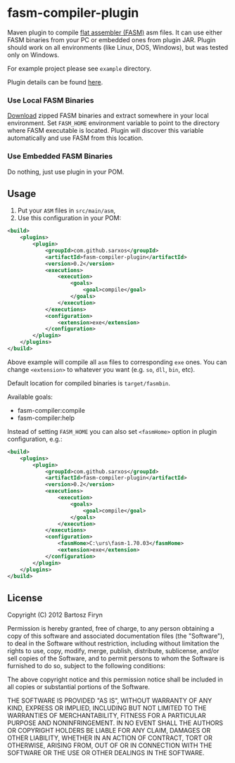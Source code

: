 fasm-compiler-plugin
====================

Maven plugin to compile [flat assembler (FASM)](http://flatassembler.net) asm files. It can use 
either FASM binaries from your PC or embedded ones from plugin JAR. Plugin should work on all
environments (like Linux, DOS, Windows), but was tested only on Windows. 

For example project please see ```example``` directory.

Plugin details can be found [here](http://fasm-compiler-plugin.sarxos.pl). 

### Use Local FASM Binaries

[Download](http://flatassembler.net/download.php) zipped FASM binaries and extract somewhere in
your local environment. Set ```FASM_HOME``` environment variable to point to the directory where 
FASM executable is located. Plugin will discover this variable automatically and use FASM from 
this location. 

### Use Embedded FASM Binaries

Do nothing, just use plugin in your POM.

## Usage

1. Put your ```ASM``` files in ```src/main/asm```,
2. Use this configuration in your POM:

```xml
<build>
	<plugins>
		<plugin>
			<groupId>com.github.sarxos</groupId>
			<artifactId>fasm-compiler-plugin</artifactId>
			<version>0.2</version>
			<executions>
				<execution>
					<goals>
						<goal>compile</goal>
					</goals>
				</execution>
			</executions>
			<configuration>
				<extension>exe</extension>
			</configuration>
		</plugin>
	</plugins>
</build>
```

Above example will compile all ```asm``` files to corresponding ```exe``` ones. You
can change ```<extension>``` to whatever you want (e.g. ```so```, ```dll```, ```bin```, etc).

Default location for compiled binaries is ```target/fasmbin```.

Available goals:

* fasm-compiler:compile
* fasm-compiler:help  

Instead of setting ```FASM_HOME``` you can also set ```<fasmHome>``` option in plugin configuration, e.g.:


```xml
<build>
	<plugins>
		<plugin>
			<groupId>com.github.sarxos</groupId>
			<artifactId>fasm-compiler-plugin</artifactId>
			<version>0.2</version>
			<executions>
				<execution>
					<goals>
						<goal>compile</goal>
					</goals>
				</execution>
			</executions>
			<configuration>
				<fasmHome>C:\urs\fasm-1.70.03</fasmHome>
				<extension>exe</extension>
			</configuration>
		</plugin>
	</plugins>
</build>
```

## License

Copyright (C) 2012 Bartosz Firyn

Permission is hereby granted, free of charge, to any person obtaining
a copy of this software and associated documentation files (the
"Software"), to deal in the Software without restriction, including
without limitation the rights to use, copy, modify, merge, publish,
distribute, sublicense, and/or sell copies of the Software, and to
permit persons to whom the Software is furnished to do so, subject to
the following conditions:

The above copyright notice and this permission notice shall be
included in all copies or substantial portions of the Software.

THE SOFTWARE IS PROVIDED "AS IS", WITHOUT WARRANTY OF ANY KIND,
EXPRESS OR IMPLIED, INCLUDING BUT NOT LIMITED TO THE WARRANTIES OF
MERCHANTABILITY, FITNESS FOR A PARTICULAR PURPOSE AND
NONINFRINGEMENT. IN NO EVENT SHALL THE AUTHORS OR COPYRIGHT HOLDERS BE
LIABLE FOR ANY CLAIM, DAMAGES OR OTHER LIABILITY, WHETHER IN AN ACTION
OF CONTRACT, TORT OR OTHERWISE, ARISING FROM, OUT OF OR IN CONNECTION
WITH THE SOFTWARE OR THE USE OR OTHER DEALINGS IN THE SOFTWARE.
